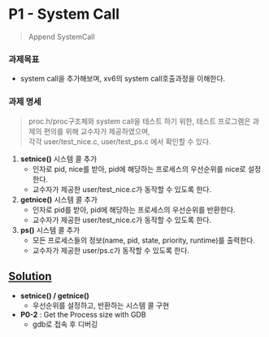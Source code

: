 # P1 - System Call
> Append SystemCall

### 과제목표
 - system call을 추가해보며, xv6의 system call호출과정을 이해한다.


### 과제 명세
> proc.h/proc구조체와 system call을 테스트 하기 위한, 테스트 프로그램은 과제의 편의를 위해 교수자가 제공하였으며,<br>
> 각각 user/test_nice.c, user/test_ps.c 에서 확인할 수 있다.
1. **setnice()** 시스템 콜 추가
     - 인자로 pid, nice를 받아, pid에 해당하는 프로세스의 우선순위를 nice로 설정한다.
     - 교수자가 제공한 user/test_nice.c가 동작할 수 있도록 한다.
2. **getnice()**  시스템 콜 추가
     - 인자로 pid를 받아, pid에 해당하는 프로세스의 우선순위를 반환한다.
     - 교수자가 제공한 user/test_nice.c가 동작할 수 있도록 한다.
3. **ps()** 시스템 콜 추가
     - 모든 프로세스들의 정보(name, pid, state, priority, runtime)를 출력한다.
     - 교수자가 제공한 user/ps.c가 동작할 수 있도록 한다.

## [Solution](https://github.com/kangarrro/SSU_OS/tree/main/P0/solution.md)
  - **setnice() / getnice()** 
    - 우선순위를 설정하고, 반환하는 시스템 콜 구현
  - **P0-2** : Get the Process size with GDB
    - gdb로 접속 후 디버깅
